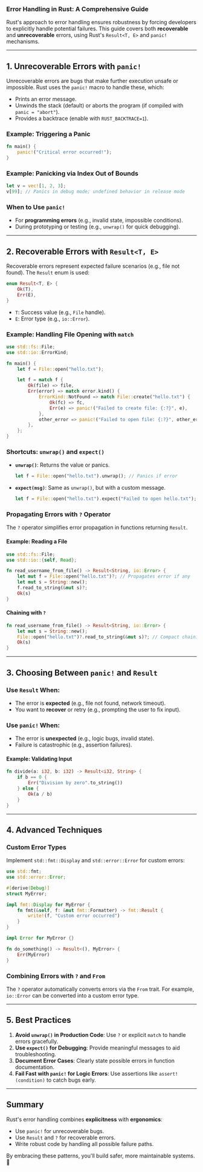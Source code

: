 ### Error Handling in Rust: A Comprehensive Guide

Rust's approach to error handling ensures robustness by forcing developers to explicitly handle potential failures. This guide covers both **recoverable** and **unrecoverable** errors, using Rust's `Result<T, E>` and `panic!` mechanisms.

---

## 1. Unrecoverable Errors with `panic!`

Unrecoverable errors are bugs that make further execution unsafe or impossible. Rust uses the `panic!` macro to handle these, which:
- Prints an error message.
- Unwinds the stack (default) or aborts the program (if compiled with `panic = "abort"`).
- Provides a backtrace (enable with `RUST_BACKTRACE=1`).

### Example: Triggering a Panic
```rust
fn main() {
    panic!("Critical error occurred!");
}
```

### Example: Panicking via Index Out of Bounds
```rust
let v = vec![1, 2, 3];
v[99]; // Panics in debug mode; undefined behavior in release mode
```

### When to Use `panic!`
- For **programming errors** (e.g., invalid state, impossible conditions).
- During prototyping or testing (e.g., `unwrap()` for quick debugging).

---

## 2. Recoverable Errors with `Result<T, E>`

Recoverable errors represent expected failure scenarios (e.g., file not found). The `Result` enum is used:
```rust
enum Result<T, E> {
    Ok(T),
    Err(E),
}
```
- `T`: Success value (e.g., `File` handle).
- `E`: Error type (e.g., `io::Error`).

### Example: Handling File Opening with `match`
```rust
use std::fs::File;
use std::io::ErrorKind;

fn main() {
    let f = File::open("hello.txt");

    let f = match f {
        Ok(file) => file,
        Err(error) => match error.kind() {
            ErrorKind::NotFound => match File::create("hello.txt") {
                Ok(fc) => fc,
                Err(e) => panic!("Failed to create file: {:?}", e),
            },
            other_error => panic!("Failed to open file: {:?}", other_error),
        },
    };
}
```

### Shortcuts: `unwrap()` and `expect()`
- **`unwrap()`**: Returns the value or panics.
  ```rust
  let f = File::open("hello.txt").unwrap(); // Panics if error
  ```
- **`expect(msg)`**: Same as `unwrap()`, but with a custom message.
  ```rust
  let f = File::open("hello.txt").expect("Failed to open hello.txt");
  ```

### Propagating Errors with `?` Operator
The `?` operator simplifies error propagation in functions returning `Result`.

#### Example: Reading a File
```rust
use std::fs::File;
use std::io::{self, Read};

fn read_username_from_file() -> Result<String, io::Error> {
    let mut f = File::open("hello.txt")?; // Propagates error if any
    let mut s = String::new();
    f.read_to_string(&mut s)?;
    Ok(s)
}
```

#### Chaining with `?`
```rust
fn read_username_from_file() -> Result<String, io::Error> {
    let mut s = String::new();
    File::open("hello.txt")?.read_to_string(&mut s)?; // Compact chaining
    Ok(s)
}
```

---

## 3. Choosing Between `panic!` and `Result`

### Use `Result` When:
- The error is **expected** (e.g., file not found, network timeout).
- You want to **recover** or retry (e.g., prompting the user to fix input).

### Use `panic!` When:
- The error is **unexpected** (e.g., logic bugs, invalid state).
- Failure is catastrophic (e.g., assertion failures).

#### Example: Validating Input
```rust
fn divide(a: i32, b: i32) -> Result<i32, String> {
    if b == 0 {
        Err("Division by zero".to_string())
    } else {
        Ok(a / b)
    }
}
```

---

## 4. Advanced Techniques

### Custom Error Types
Implement `std::fmt::Display` and `std::error::Error` for custom errors:
```rust
use std::fmt;
use std::error::Error;

#[derive(Debug)]
struct MyError;

impl fmt::Display for MyError {
    fn fmt(&self, f: &mut fmt::Formatter) -> fmt::Result {
        write!(f, "Custom error occurred")
    }
}

impl Error for MyError {}

fn do_something() -> Result<(), MyError> {
    Err(MyError)
}
```

### Combining Errors with `?` and `From`
The `?` operator automatically converts errors via the `From` trait. For example, `io::Error` can be converted into a custom error type.

---

## 5. Best Practices

1. **Avoid `unwrap()` in Production Code**: Use `?` or explicit `match` to handle errors gracefully.
2. **Use `expect()` for Debugging**: Provide meaningful messages to aid troubleshooting.
3. **Document Error Cases**: Clearly state possible errors in function documentation.
4. **Fail Fast with `panic!` for Logic Errors**: Use assertions like `assert!(condition)` to catch bugs early.

---

## Summary

Rust's error handling combines **explicitness** with **ergonomics**:
- Use `panic!` for unrecoverable bugs.
- Use `Result` and `?` for recoverable errors.
- Write robust code by handling all possible failure paths.

By embracing these patterns, you'll build safer, more maintainable systems. 🚀

